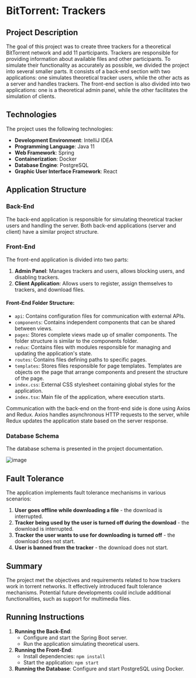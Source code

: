 # BitTorrent: Trackers

## Project Description

The goal of this project was to create three trackers for a theoretical BitTorrent network and add 11 participants. Trackers are responsible for providing information about available files and other participants. To simulate their functionality as accurately as possible, we divided the project into several smaller parts. It consists of a back-end section with two applications: one simulates theoretical tracker users, while the other acts as a server and handles trackers. The front-end section is also divided into two applications: one is a theoretical admin panel, while the other facilitates the simulation of clients.

## Technologies

The project uses the following technologies:
- **Development Environment**: IntelliJ IDEA
- **Programming Language**: Java 11
- **Web Framework**: Spring
- **Containerization**: Docker
- **Database Engine**: PostgreSQL
- **Graphic User Interface Framework**: React

## Application Structure

### Back-End

The back-end application is responsible for simulating theoretical tracker users and handling the server. Both back-end applications (server and client) have a similar project structure.

### Front-End

The front-end application is divided into two parts:
1. **Admin Panel**: Manages trackers and users, allows blocking users, and disabling trackers.
2. **Client Application**: Allows users to register, assign themselves to trackers, and download files.

#### Front-End Folder Structure:

- `api`: Contains configuration files for communication with external APIs.
- `components`: Contains independent components that can be shared between views.
- `pages`: Stores complete views made up of smaller components. The folder structure is similar to the components folder.
- `redux`: Contains files with modules responsible for managing and updating the application's state.
- `routes`: Contains files defining paths to specific pages.
- `templates`: Stores files responsible for page templates. Templates are objects on the page that arrange components and present the structure of the page.
- `index.css`: External CSS stylesheet containing global styles for the application.
- `index.tsx`: Main file of the application, where execution starts.

Communication with the back-end on the front-end side is done using Axios and Redux. Axios handles asynchronous HTTP requests to the server, while Redux updates the application state based on the server response.

### Database Schema

The database schema is presented in the project documentation.

![image](https://github.com/user-attachments/assets/d6c91501-5ab8-4b4b-85b0-28db7abe2e23)

## Fault Tolerance

The application implements fault tolerance mechanisms in various scenarios:
1. **User goes offline while downloading a file** - the download is interrupted.
2. **Tracker being used by the user is turned off during the download** - the download is interrupted.
3. **Tracker the user wants to use for downloading is turned off** - the download does not start.
4. **User is banned from the tracker** - the download does not start.

## Summary

The project met the objectives and requirements related to how trackers work in torrent networks. It effectively introduced fault tolerance mechanisms. Potential future developments could include additional functionalities, such as support for multimedia files.

## Running Instructions

1. **Running the Back-End**:
   - Configure and start the Spring Boot server.
   - Run the application simulating theoretical users.
2. **Running the Front-End**:
   - Install dependencies: `npm install`
   - Start the application: `npm start`
3. **Running the Database**: Configure and start PostgreSQL using Docker.
